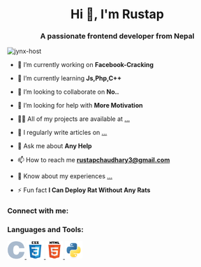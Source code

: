 <h1 align="center">Hi 👋, I'm Rustap</h1>
<h3 align="center">A passionate frontend developer from Nepal</h3>

<p align="left"> <img src="https://komarev.com/ghpvc/?username=jynx-host&label=Profile%20views&color=0e75b6&style=flat" alt="jynx-host" /> </p>

- 🔭 I’m currently working on **Facebook-Cracking**

- 🌱 I’m currently learning **Js,Php,C++**

- 👯 I’m looking to collaborate on **No..**

- 🤝 I’m looking for help with **More Motivation**

- 👨‍💻 All of my projects are available at [...](...)

- 📝 I regularly write articles on [...](...)

- 💬 Ask me about **Any Help**

- 📫 How to reach me **rustapchaudhary3@gmail.com**

- 📄 Know about my experiences [...](...)

- ⚡ Fun fact **I Can Deploy Rat Without Any Rats**

<h3 align="left">Connect with me:</h3>
<p align="left">
</p>

<h3 align="left">Languages and Tools:</h3>
<p align="left"> <a href="https://www.cprogramming.com/" target="_blank" rel="noreferrer"> <img src="https://raw.githubusercontent.com/devicons/devicon/master/icons/c/c-original.svg" alt="c" width="40" height="40"/> </a> <a href="https://www.w3schools.com/css/" target="_blank" rel="noreferrer"> <img src="https://raw.githubusercontent.com/devicons/devicon/master/icons/css3/css3-original-wordmark.svg" alt="css3" width="40" height="40"/> </a> <a href="https://www.w3.org/html/" target="_blank" rel="noreferrer"> <img src="https://raw.githubusercontent.com/devicons/devicon/master/icons/html5/html5-original-wordmark.svg" alt="html5" width="40" height="40"/> </a> <a href="https://www.python.org" target="_blank" rel="noreferrer"> <img src="https://raw.githubusercontent.com/devicons/devicon/master/icons/python/python-original.svg" alt="python" width="40" height="40"/> </a> </p>
